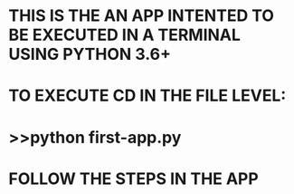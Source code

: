 # THIS IS THE AN APP INTENTED TO BE EXECUTED IN A TERMINAL USING PYTHON 3.6+ 
#
# TO EXECUTE CD IN THE FILE LEVEL:
# 
#       >>python first-app.py 
#
# FOLLOW THE STEPS IN THE APP

